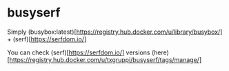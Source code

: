 # busyserf

Simply (busybox:latest)[https://registry.hub.docker.com/u/library/busybox/] + (serf)[https://serfdom.io/]

You can check (serf)[https://serfdom.io/] versions (here)[https://registry.hub.docker.com/u/txgruppi/busyserf/tags/manage/]
